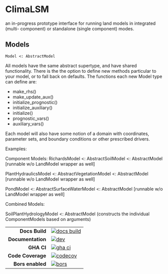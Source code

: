 # ClimaLSM
an in-progress prototype interface for running land models in integrated (multi-
component) or standalone (single component) modes.

## Models
```
Model <: AbstractModel
```

All models have the same abstract supertype, and have shared functionality.
There is the the option to define new methods particular to your model, or to
fall back on defaults. The functions each new Model type can define are:
- make_rhs()
- make_update_aux()
- initialize_prognostic()
- initialize_auxiliary()
- initialize()
- prognostic_vars()
- auxiliary_vars()
    
Each model will also have some notion of a domain with coordinates, parameter sets,
and boundary conditions or other prescribed drivers.

Examples:

Component Models:
RichardsModel <: AbstractSoilModel <: AbstractModel [runnable w/o LandModel wrapper as well]

PlantHydraulicsModel <: AbstractVegetationModel <: AbstractModel  [runnable w/o LandModel wrapper as well]

PondModel <: AbstractSurfaceWaterModel  <: AbstractModel  [runnable w/o LandModel wrapper as well]

Combined Models:

SoilPlantHydrologyModel <: AbstractModel (constructs the individual ComponentModels based on arguments)

|||
|---------------------:|:----------------------------------------------|
| **Docs Build**       | [![docs build][docs-bld-img]][docs-bld-url]   |
| **Documentation**    | [![dev][docs-dev-img]][docs-dev-url]          |
| **GHA CI**           | [![gha ci][gha-ci-img]][gha-ci-url]           |
| **Code Coverage**    | [![codecov][codecov-img]][codecov-url]        |
| **Bors enabled**     | [![bors][bors-img]][bors-url]                 |

[docs-bld-img]: https://github.com/CliMA/ClimaLSM.jl/actions/workflows/docs.yml/badge.svg
[docs-bld-url]: https://github.com/CliMA/ClimaLSM.jl/actions/workflows/docs.yml

[docs-dev-img]: https://img.shields.io/badge/docs-dev-blue.svg
[docs-dev-url]: https://CliMA.github.io/ClimaLSM.jl/dev/

[gha-ci-img]: https://github.com/CliMA/ClimaLSM.jl/actions/workflows/ci.yml/badge.svg
[gha-ci-url]: https://github.com/CliMA/ClimaLSM.jl/actions/workflows/ci.yml

[codecov-img]: https://codecov.io/gh/CliMA/ClimaLSM.jl/branch/main/graph/badge.svg
[codecov-url]: https://codecov.io/gh/CliMA/ClimaLSM.jl

[bors-img]: https://bors.tech/images/badge_small.svg
[bors-url]: https://app.bors.tech/repositories/40649
